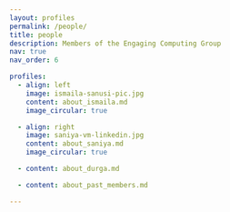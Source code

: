 ```yaml
---
layout: profiles
permalink: /people/
title: people
description: Members of the Engaging Computing Group
nav: true
nav_order: 6

profiles:
  - align: left
    image: ismaila-sanusi-pic.jpg
    content: about_ismaila.md
    image_circular: true

  - align: right
    image: saniya-vm-linkedin.jpg
    content: about_saniya.md
    image_circular: true

  - content: about_durga.md

  - content: about_past_members.md

---
```

